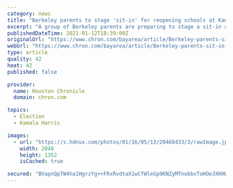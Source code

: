 ```yaml
---
category: news
title: "Berkeley parents to stage 'sit-in' for reopening schools at Kamala Harris' old elementary school"
excerpt: "A group of Berkeley parents are preparing to stage a sit-in at Vice President-elect Kamala Harris' elementary school to demand that schools reopen \"as soon as public health officials deem it safe,\" according to a news release."
publishedDateTime: 2021-01-12T18:39:00Z
originalUrl: "https://www.chron.com/bayarea/article/Berkeley-parents-sit-in-Kamala-Harris-elementary-15864609.php"
webUrl: "https://www.chron.com/bayarea/article/Berkeley-parents-sit-in-Kamala-Harris-elementary-15864609.php"
type: article
quality: 42
heat: 42
published: false

provider:
  name: Houston Chronicle
  domain: chron.com

topics:
  - Election
  - Kamala Harris

images:
  - url: "https://s.hdnux.com/photos/01/16/05/13/20468433/3/rawImage.jpg"
    width: 2048
    height: 1352
    isCached: true

secured: "BVapnQpTW4ha1HgrzYg++FRxRvdtaX1wCfWleGp9KNZyMTnobbxToHOeJXKHWmiuJarzgrEHp/ij5xXPQIXv+kNOAto5+QsfIJGFqAAFJ/2KM+Bnb8ROJpzmsm/uJh0rgAPQQYV/TCIboEEBAdiCg0ncYCEEEDLeTG8Z/QSHvoPI9xa3H5YTYCHoQBWA+xrcsYmbeakF0HRD0Lmq21wEiPCpBoWo1Q9cHDDRvkQD9kX9wzwZCaUxhoe3tR8WIta7PPxFXEXEt9Ol4ZD6fJpnENwkCSJEf4n/QdTY/z8Iz5dHNVuvvZ7DCoSPwYxOOvhdPt3K6IqA2MZe/TWJ8ItZRUugtPLw4IXEYHmEo2A3Xw8=;olBliNE6REz1qK/rtxxjEg=="
---
```


